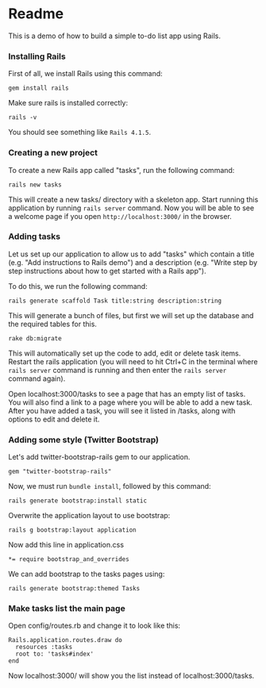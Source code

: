 
# Readme

This is a demo of how to build a simple to-do list app using Rails.

### Installing Rails

First of all, we install Rails using this command:

    gem install rails

Make sure rails is installed correctly:

    rails -v

You should see something like `Rails 4.1.5`.

### Creating a new project

To create a new Rails app called "tasks", run the following command:

    rails new tasks

This will create a new tasks/ directory with a skeleton app. Start running this application by running `rails server` command. Now you will be able to see a welcome page if you open `http://localhost:3000/` in the browser.

### Adding tasks

Let us set up our application to allow us to add "tasks" which contain a title (e.g. "Add instructions to Rails demo") and a description (e.g. "Write step by step instructions about how to get started with a Rails app").

To do this, we run the following command:

    rails generate scaffold Task title:string description:string

This will generate a bunch of files, but first we will set up the database and the required tables for this.

    rake db:migrate

This will automatically set up the code to add, edit or delete task items. Restart the rails application (you will need to hit Ctrl+C in the terminal where `rails server` command is running and then enter the `rails server` command again).

Open localhost:3000/tasks to see a page that has an empty list of tasks. You will also find a link to a page where you will be able to add a new task. After you have added a task, you will see it listed in /tasks, along with options to edit and delete it.

### Adding some style (Twitter Bootstrap)

Let's add twitter-bootstrap-rails gem to our application.

    gem "twitter-bootstrap-rails"

Now, we must run `bundle install`, followed by this command:

    rails generate bootstrap:install static

Overwrite the application layout to use bootstrap:

    rails g bootstrap:layout application

Now add this line in application.css

    *= require bootstrap_and_overrides

We can add bootstrap to the tasks pages using:

    rails generate bootstrap:themed Tasks

### Make tasks list the main page

Open config/routes.rb and change it to look like this:

    Rails.application.routes.draw do
      resources :tasks
      root to: 'tasks#index'
    end

Now localhost:3000/ will show you the list instead of localhost:3000/tasks.

